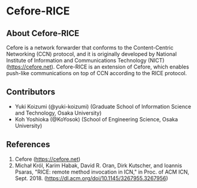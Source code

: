 # Cefore-RICE
## About Cefore-RICE
Cefore is a network forwarder that conforms to the Content-Centric Networking (CCN) protocol, and it is originally developed by National Institute of Information and Communications Technology (NICT) (https://cefore.net). Cefore-RICE is an extension of Cefore, which enables push-like communications on top of CCN according to the RICE protocol.

## Contributors
- Yuki Koizumi (@yuki-koizumi) (Graduate School of Information Science and Technology, Osaka University)
- Koh Yoshioka (@KoYosok) (School of Engineering Science, Osaka University)

## References
1. Cefore (https://cefore.net)
1. Michał Król, Karim Habak, David R. Oran, Dirk  Kutscher, and Ioannis  Psaras, "RICE: remote method invocation in ICN," in Proc. of ACM ICN, Sept. 2018. (https://dl.acm.org/doi/10.1145/3267955.3267956)
